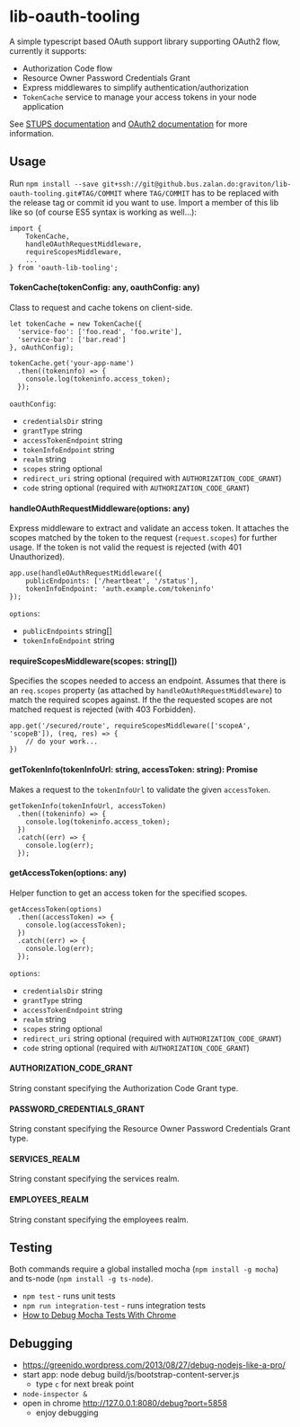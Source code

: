 # lib-oauth-tooling

A simple typescript based OAuth support library supporting OAuth2 flow, currently it supports:

* Authorization Code flow
* Resource Owner Password Credentials Grant
* Express middlewares to simplify authentication/authorization
* `TokenCache` service to manage your access tokens in your node application

See [STUPS documentation](http://stups.readthedocs.org/en/latest/user-guide/access-control.html#implementing-a-client-asking-resource-owners-for-permission) and [OAuth2 documentation](https://tools.ietf.org/html/rfc6749) for more information.


## Usage

Run `npm install --save git+ssh://git@github.bus.zalan.do:graviton/lib-oauth-tooling.git#TAG/COMMIT` where `TAG/COMMIT` has to be replaced with the release tag or commit id you want to use.
Import a member of this lib like so (of course ES5 syntax is working as well...):
```
import {
    TokenCache,
    handleOAuthRequestMiddleware,
    requireScopesMiddleware,
    ...
} from 'oauth-lib-tooling';
```

#### TokenCache(tokenConfig: any, oauthConfig: any)
Class to request and cache tokens on client-side. 
```
let tokenCache = new TokenCache({
  'service-foo': ['foo.read', 'foo.write'],
  'service-bar': ['bar.read']
}, oAuthConfig);

tokenCache.get('your-app-name')
  .then((tokeninfo) => {
    console.log(tokeninfo.access_token);
  });
```
`oauthConfig`:
* `credentialsDir` string
* `grantType` string
* `accessTokenEndpoint` string
* `tokenInfoEndpoint` string
* `realm` string
* `scopes` string optional
* `redirect_uri` string optional (required with `AUTHORIZATION_CODE_GRANT`)
* `code` string optional (required with `AUTHORIZATION_CODE_GRANT`)

#### handleOAuthRequestMiddleware(options: any)
Express middleware to extract and validate an access token. It attaches the scopes matched by the token to the request (`request.scopes`) for further usage.
If the token is not valid the request is rejected (with 401 Unauthorized).
```
app.use(handleOAuthRequestMiddleware({
    publicEndpoints: ['/heartbeat', '/status'],
    tokenInfoEndpoint: 'auth.example.com/tokeninfo'
});
```
`options`:
* `publicEndpoints` string[]
* `tokenInfoEndpoint` string


#### requireScopesMiddleware(scopes: string[])
Specifies the scopes needed to access an endpoint. Assumes that there is an `req.scopes` property (as attached by `handleOAuthRequestMiddleware`) to match the required scopes against.
If the the requested scopes are not matched request is rejected (with 403 Forbidden).
```
app.get('/secured/route', requireScopesMiddleware(['scopeA', 'scopeB']), (req, res) => {
    // do your work...
})
```

#### getTokenInfo(tokenInfoUrl: string, accessToken: string): Promise<any>
Makes a request to the `tokenInfoUrl` to validate the given `accessToken`.
```
getTokenInfo(tokenInfoUrl, accessToken)
  .then((tokeninfo) => {
    console.log(tokeninfo.access_token);
  })
  .catch((err) => {
    console.log(err);
  });
```

#### getAccessToken(options: any)
Helper function to get an access token for the specified scopes.
```
getAccessToken(options)
  .then((accessToken) => {
    console.log(accessToken);
  })
  .catch((err) => {
    console.log(err);
  });
```
`options`:
* `credentialsDir` string
* `grantType` string
* `accessTokenEndpoint` string
* `realm` string
* `scopes` string optional
* `redirect_uri` string optional (required with `AUTHORIZATION_CODE_GRANT`)
* `code` string optional (required with `AUTHORIZATION_CODE_GRANT`)

#### AUTHORIZATION_CODE_GRANT
String constant specifying the Authorization Code Grant type.

#### PASSWORD_CREDENTIALS_GRANT
String constant specifying the Resource Owner Password Credentials Grant type.

#### SERVICES_REALM
String constant specifying the services realm.

#### EMPLOYEES_REALM
String constant specifying the employees realm.


## Testing

Both commands require a global installed mocha (`npm install -g mocha`) and ts-node (`npm install -g ts-node`).

* `npm test` - runs unit tests
* `npm run integration-test` - runs integration tests
* [How to Debug Mocha Tests With Chrome](http://blog.andrewray.me/how-to-debug-mocha-tests-with-chrome/)


## Debugging

* https://greenido.wordpress.com/2013/08/27/debug-nodejs-like-a-pro/
* start app:  node debug build/js/bootstrap-content-server.js
  * type `c` for next break point
* `node-inspector &`
* open in chrome http://127.0.0.1:8080/debug?port=5858
  * enjoy debugging
